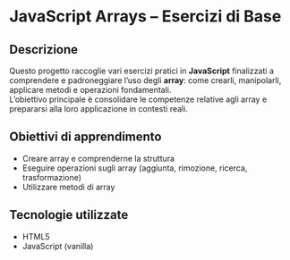 # JavaScript Arrays – Esercizi di Base

## Descrizione  
Questo progetto raccoglie vari esercizi pratici in **JavaScript** finalizzati a comprendere e padroneggiare l’uso degli **array**: come crearli, manipolarli, applicare metodi e operazioni fondamentali.  
L’obiettivo principale è consolidare le competenze relative agli array e prepararsi alla loro applicazione in contesti reali.

## Obiettivi di apprendimento  
- Creare array e comprenderne la struttura  
- Eseguire operazioni sugli array (aggiunta, rimozione, ricerca, trasformazione)  
- Utilizzare metodi di array

## Tecnologie utilizzate  
- HTML5
- JavaScript (vanilla)
